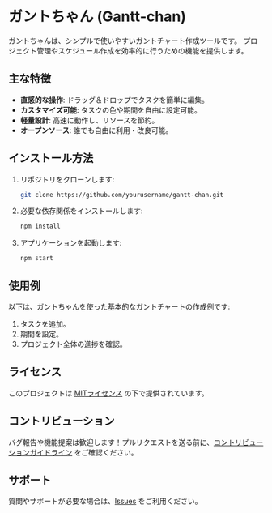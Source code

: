 # ガントちゃん (Gantt-chan)

ガントちゃんは、シンプルで使いやすいガントチャート作成ツールです。
プロジェクト管理やスケジュール作成を効率的に行うための機能を提供します。

## 主な特徴

- **直感的な操作**: ドラッグ＆ドロップでタスクを簡単に編集。
- **カスタマイズ可能**: タスクの色や期間を自由に設定可能。
- **軽量設計**: 高速に動作し、リソースを節約。
- **オープンソース**: 誰でも自由に利用・改良可能。

## インストール方法

1. リポジトリをクローンします:

    ```bash
    git clone https://github.com/yourusername/gantt-chan.git
    ```

2. 必要な依存関係をインストールします:

    ```bash
    npm install
    ```

3. アプリケーションを起動します:

    ```bash
    npm start
    ```

## 使用例

以下は、ガントちゃんを使った基本的なガントチャートの作成例です:

1. タスクを追加。
2. 期間を設定。
3. プロジェクト全体の進捗を確認。

## ライセンス

このプロジェクトは [MITライセンス](LICENSE) の下で提供されています。

## コントリビューション

バグ報告や機能提案は歓迎します！プルリクエストを送る前に、[コントリビューションガイドライン](CONTRIBUTING.md) をご確認ください。

## サポート

質問やサポートが必要な場合は、[Issues](https://github.com/yourusername/gantt-chan/issues) をご利用ください。
